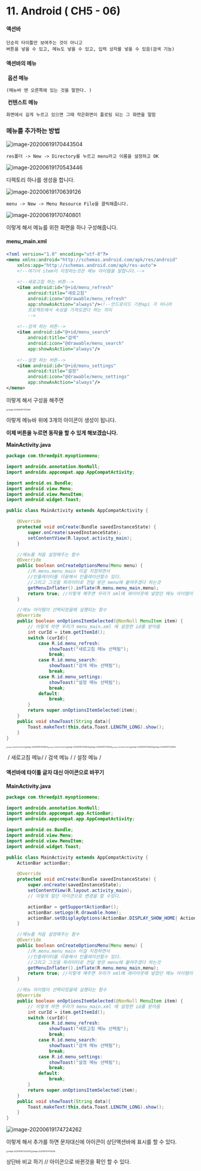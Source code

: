 # 11. Android ( CH5 - 06)

#### 액션바

```
단순히 타이틀만 보여주는 것이 아니고
버튼을 넣을 수 있고, 메뉴도 넣을 수 있고, 입력 상자를 넣을 수 있음(검색 기능)
```



#### 액션바의 메뉴

​	**옵션 메뉴**

```
(메뉴바 맨 오른쪽에 있는 것을 말한다. )
```

​	**컨텐스트 메뉴**

````
화면에서 길게 누르고 있으면 그때 작은화면이 플로팅 되는 그 화면을 말함
````



### 메뉴를 추가하는 방법

![image-20200619170443504](11.%20Android%20(%20CH5%20-%2006).assets/image-20200619170443504.png)

```
res폴더 -> New -> Directory를 누르고 menu라고 이름을 설정하고 OK
```

![image-20200619170543446](11.%20Android%20(%20CH5%20-%2006).assets/image-20200619170543446.png)

디렉토리 하나를 생성을 합니다.

![image-20200619170639126](11.%20Android%20(%20CH5%20-%2006).assets/image-20200619170639126.png)

```
menu -> New -> Menu Resource File을 클릭해줍니다. 

```

![image-20200619170740801](11.%20Android%20(%20CH5%20-%2006).assets/image-20200619170740801.png)

이렇게 해서 메뉴를 위한 화면을 하나 구성해줍니다. 

#### menu_main.xml

````xml
<?xml version="1.0" encoding="utf-8"?>
<menu xmlns:android="http://schemas.android.com/apk/res/android"
    xmlns:app="http://schemas.android.com/apk/res-auto">
    <!--여기서 item이 지칭하는것은 메뉴 아이템을 말합니다.-->
    
    <!--새로고침 하는 버튼-->
    <item android:id="@+id/menu_refresh"
        android:title="새로고침"
        android:icon="@drawable/menu_refresh"
        app:showAsAction="always"/><!--안드로이드 기본api 가 아니라
        프로젝트에서 속성을 가져오겠다 하는 의미
        -->
    
    <!--검색 하는 버튼-->
    <item android:id="@+id/menu_search"
        android:title="검색"
        android:icon="@drawable/menu_search"
        app:showAsAction="always"/>
    
    <!--설정 하는 버튼-->
    <item android:id="@+id/menu_settings"
        android:title="설정"
        android:icon="@drawable/menu_settings"
        app:showAsAction="always"/>
</menu>
````

이렇게 해서 구성을 해주면 

<img src="11.%20Android%20(%20CH5%20-%2006).assets/image-20200619171759158.png" alt="image-20200619171759158" style="zoom:33%;" />

이렇게 메뉴바 위에 3개의 아이콘이 생성이 됩니다. 

**이제 버튼을 누르면 동작을 할 수 있게 해보겠습니다.**



**MainActivity.java**

```java
package com.threedpit.myoptionmenu;

import androidx.annotation.NonNull;
import androidx.appcompat.app.AppCompatActivity;

import android.os.Bundle;
import android.view.Menu;
import android.view.MenuItem;
import android.widget.Toast;

public class MainActivity extends AppCompatActivity {

    @Override
    protected void onCreate(Bundle savedInstanceState) {
        super.onCreate(savedInstanceState);
        setContentView(R.layout.activity_main);
    }

    //메뉴를 처음 설정해주는 함수
    @Override
    public boolean onCreateOptionsMenu(Menu menu) {
        //R.menu.menu_main 이걸 지정하면서
        //인플레이터를 이용해서 인플레이션할수 있다.
        //그리고 그것을 파라미터로 전달 받은 menu에 붙여주겠다 하는것
        getMenuInflater().inflate(R.menu.menu_main,menu);
        return true; //이렇게 해주면 우리가 xml에 레이아웃에 넣었던 메뉴 아이템이 화면에 보임
    }

    //메뉴 아이템이 선택되었을때 실행되는 함수
    @Override
    public boolean onOptionsItemSelected(@NonNull MenuItem item) {
        // 이렇게 하면 우리가 menu_main.xml 에 설정한 id를 받아옴
        int curId = item.getItemId();
        switch (curId){
            case R.id.menu_refresh:
                showToast("새로고침 메뉴 선택됨");
                break;
            case R.id.menu_search:
                showToast("검색 메뉴 선택됨");
                break;
            case R.id.menu_settings:
                showToast("설정 메뉴 선택됨");
                break;
            default:
                break;
        }
        return super.onOptionsItemSelected(item);
    }
    public void showToast(String data){
        Toast.makeText(this,data,Toast.LENGTH_LONG).show();
    }
}

```

<img src="11.%20Android%20(%20CH5%20-%2006).assets/image-20200619173035105.png" alt="image-20200619173035105" style="zoom: 25%;" /><img src="11.%20Android%20(%20CH5%20-%2006).assets/image-20200619173048634.png" alt="image-20200619173048634" style="zoom:30%;" /><img src="11.%20Android%20(%20CH5%20-%2006).assets/image-20200619173035105.png" alt="image-20200619173035105" style="zoom: 25%;" /><img src="11.%20Android%20(%20CH5%20-%2006).assets/image-20200619173048634.png" alt="image-20200619173048634" style="zoom:30%;" /><img src="11.%20Android%20(%20CH5%20-%2006).assets/image-20200619173336565.png" alt="image-20200619173336565" style="zoom:30%;" /><img src="11.%20Android%20(%20CH5%20-%2006).assets/image-20200619173035105.png" alt="image-20200619173035105" style="zoom: 25%;" /><img src="11.%20Android%20(%20CH5%20-%2006).assets/image-20200619173048634.png" alt="image-20200619173048634" style="zoom:30%;" /><img src="11.%20Android%20(%20CH5%20-%2006).assets/image-20200619173336565.png" alt="image-20200619173336565" style="zoom:30%;" />

​        / 새로고침 메뉴/                / 검색 메뉴 /                   / 설정 메뉴 /



   #### 액션바에 타이틀 글자 대신 아이콘으로 바꾸기 

**MainActivity.java**

```java
package com.threedpit.myoptionmenu;

import androidx.annotation.NonNull;
import androidx.appcompat.app.ActionBar;
import androidx.appcompat.app.AppCompatActivity;

import android.os.Bundle;
import android.view.Menu;
import android.view.MenuItem;
import android.widget.Toast;

public class MainActivity extends AppCompatActivity {
    ActionBar actionBar;

    @Override
    protected void onCreate(Bundle savedInstanceState) {
        super.onCreate(savedInstanceState);
        setContentView(R.layout.activity_main);
        // 이렇게 일단 아이콘으로 변경을 할 수있다.

        actionBar = getSupportActionBar();
        actionBar.setLogo(R.drawable.home);
        actionBar.setDisplayOptions(ActionBar.DISPLAY_SHOW_HOME| ActionBar.DISPLAY_USE_LOGO);
    }

    //메뉴를 처음 설정해주는 함수
    @Override
    public boolean onCreateOptionsMenu(Menu menu) {
        //R.menu.menu_main 이걸 지정하면서
        //인플레이터를 이용해서 인플레이션할수 있다.
        //그리고 그것을 파라미터로 전달 받은 menu에 붙여주겠다 하는것
        getMenuInflater().inflate(R.menu.menu_main,menu);
        return true; //이렇게 해주면 우리가 xml에 레이아웃에 넣었던 메뉴 아이템이 화면에 보임
    }

    //메뉴 아이템이 선택되었을때 실행되는 함수
    @Override
    public boolean onOptionsItemSelected(@NonNull MenuItem item) {
        // 이렇게 하면 우리가 menu_main.xml 에 설정한 id를 받아옴
        int curId = item.getItemId();
        switch (curId){
            case R.id.menu_refresh:
                showToast("새로고침 메뉴 선택됨");
                break;
            case R.id.menu_search:
                showToast("검색 메뉴 선택됨");
                break;
            case R.id.menu_settings:
                showToast("설정 메뉴 선택됨");
                break;
            default:
                break;
        }
        return super.onOptionsItemSelected(item);
    }
    public void showToast(String data){
        Toast.makeText(this,data,Toast.LENGTH_LONG).show();
    }
}

```

![image-20200619174724262](11.%20Android%20(%20CH5%20-%2006).assets/image-20200619174724262.png)

이렇게 해서 추가를 하면 문자대신에 아이콘이 상단액션바에 표시를  할 수 있다.

<img src="11.%20Android%20(%20CH5%20-%2006).assets/image-20200619173035105.png" alt="image-20200619173035105" style="zoom:33%;" /><img src="11.%20Android%20(%20CH5%20-%2006).assets/image-20200619174756016.png" alt="image-20200619174756016" style="zoom:33%;" />

상단바 비교 하기 								// 아이콘으로 바뀐것을 확인 할 수 있다.



